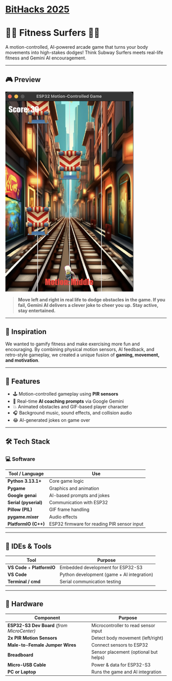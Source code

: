 # [BitHacks 2025](https://devpost.com/software/fitness-surfers)

# 🏃‍♂️ Fitness Surfers 🏄‍♀️  
A motion-controlled, AI-powered arcade game that turns your body movements into high-stakes dodges! Think Subway Surfers meets real-life fitness and Gemini AI encouragement.

---

## 🎮 Preview

<img src="src/assets/preview.png" alt="Gameplay Preview" width="400"/>

> **Move left and right in real life to dodge obstacles in the game. If you fail, Gemini AI delivers a clever joke to cheer you up. Stay active, stay entertained.**

---

## 🧠 Inspiration

We wanted to gamify fitness and make exercising more fun and encouraging. By combining physical motion sensors, AI feedback, and retro-style gameplay, we created a unique fusion of **gaming, movement, and motivation**.

---

## 🚀 Features

- 🕹️ Motion-controlled gameplay using **PIR sensors**
- 🧠 Real-time **AI coaching prompts** via Google Gemini
- 💥 Animated obstacles and GIF-based player character
- 🎧 Background music, sound effects, and collision audio
- 😂 AI-generated jokes on game over

---

## 🛠️ Tech Stack

### 💻 Software

| Tool / Language | Use |
|-----------------|-----|
| **Python 3.13.1+** | Core game logic |
| **Pygame** | Graphics and animation |
| **Google genai** | AI-based prompts and jokes |
| **Serial (pyserial)** | Communication with ESP32 |
| **Pillow (PIL)** | GIF frame handling |
| **pygame.mixer** | Audio effects |
| **PlatformIO (C++)** | ESP32 firmware for reading PIR sensor input |

---

## 🧰 IDEs & Tools

| Tool | Purpose |
|------|---------|
| **VS Code** + **PlatformIO** | Embedded development for ESP32-S3 |
| **VS Code** | Python development (game + AI integration) |
| **Terminal / cmd** | Serial communication testing |

---

## 🔩 Hardware

| Component | Purpose |
|----------|---------|
| **ESP32-S3 Dev Board** *(from MicroCenter)* | Microcontroller to read sensor input |
| **2x PIR Motion Sensors** | Detect body movement (left/right) |
| **Male-to-Female Jumper Wires** | Connect sensors to ESP32 |
| **Breadboard** | Sensor placement (optional but helps) |
| **Micro-USB Cable** | Power & data for ESP32-S3 |
| **PC or Laptop** | Runs the game and AI integration |
